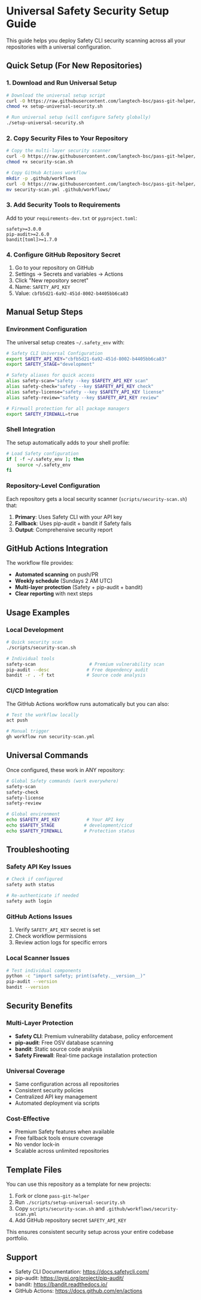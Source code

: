 # Universal Safety Security Setup Guide

This guide helps you deploy Safety CLI security scanning across all your repositories with a universal configuration.

## Quick Setup (For New Repositories)

### 1. Download and Run Universal Setup
```bash
# Download the universal setup script
curl -O https://raw.githubusercontent.com/langtech-bsc/pass-git-helper/main/scripts/setup-universal-security.sh
chmod +x setup-universal-security.sh

# Run universal setup (will configure Safety globally)
./setup-universal-security.sh
```

### 2. Copy Security Files to Your Repository
```bash
# Copy the multi-layer security scanner
curl -O https://raw.githubusercontent.com/langtech-bsc/pass-git-helper/main/scripts/security-scan.sh
chmod +x security-scan.sh

# Copy GitHub Actions workflow
mkdir -p .github/workflows
curl -O https://raw.githubusercontent.com/langtech-bsc/pass-git-helper/main/.github/workflows/security-scan.yml
mv security-scan.yml .github/workflows/
```

### 3. Add Security Tools to Requirements
Add to your `requirements-dev.txt` or `pyproject.toml`:
```text
safety>=3.0.0
pip-audit>=2.6.0
bandit[toml]>=1.7.0
```

### 4. Configure GitHub Repository Secret
1. Go to your repository on GitHub
2. Settings → Secrets and variables → Actions
3. Click "New repository secret"
4. Name: `SAFETY_API_KEY`
5. Value: `cbfb5d21-6a92-451d-8002-b4405bb6ca83`

## Manual Setup Steps

### Environment Configuration

The universal setup creates `~/.safety_env` with:
```bash
# Safety CLI Universal Configuration
export SAFETY_API_KEY="cbfb5d21-6a92-451d-8002-b4405bb6ca83"
export SAFETY_STAGE="development"

# Safety aliases for quick access
alias safety-scan="safety --key $SAFETY_API_KEY scan"
alias safety-check="safety --key $SAFETY_API_KEY check"
alias safety-license="safety --key $SAFETY_API_KEY license"
alias safety-review="safety --key $SAFETY_API_KEY review"

# Firewall protection for all package managers
export SAFETY_FIREWALL=true
```

### Shell Integration

The setup automatically adds to your shell profile:
```bash
# Load Safety configuration
if [ -f ~/.safety_env ]; then
    source ~/.safety_env
fi
```

### Repository-Level Configuration

Each repository gets a local security scanner (`scripts/security-scan.sh`) that:

1. **Primary**: Uses Safety CLI with your API key
2. **Fallback**: Uses pip-audit + bandit if Safety fails
3. **Output**: Comprehensive security report

## GitHub Actions Integration

The workflow file provides:
- **Automated scanning** on push/PR
- **Weekly schedule** (Sundays 2 AM UTC)
- **Multi-layer protection** (Safety + pip-audit + bandit)
- **Clear reporting** with next steps

## Usage Examples

### Local Development
```bash
# Quick security scan
./scripts/security-scan.sh

# Individual tools
safety-scan                    # Premium vulnerability scan
pip-audit --desc              # Free dependency audit
bandit -r . -f txt            # Source code analysis
```

### CI/CD Integration
The GitHub Actions workflow runs automatically but you can also:
```bash
# Test the workflow locally
act push

# Manual trigger
gh workflow run security-scan.yml
```

## Universal Commands

Once configured, these work in ANY repository:

```bash
# Global Safety commands (work everywhere)
safety-scan
safety-check  
safety-license
safety-review

# Global environment
echo $SAFETY_API_KEY          # Your API key
echo $SAFETY_STAGE           # development/cicd
echo $SAFETY_FIREWALL        # Protection status
```

## Troubleshooting

### Safety API Key Issues
```bash
# Check if configured
safety auth status

# Re-authenticate if needed
safety auth login
```

### GitHub Actions Issues
1. Verify `SAFETY_API_KEY` secret is set
2. Check workflow permissions
3. Review action logs for specific errors

### Local Scanner Issues
```bash
# Test individual components
python -c "import safety; print(safety.__version__)"
pip-audit --version
bandit --version
```

## Security Benefits

### Multi-Layer Protection
- **Safety CLI**: Premium vulnerability database, policy enforcement
- **pip-audit**: Free OSV database scanning  
- **bandit**: Static source code analysis
- **Safety Firewall**: Real-time package installation protection

### Universal Coverage
- Same configuration across all repositories
- Consistent security policies
- Centralized API key management
- Automated deployment via scripts

### Cost-Effective
- Premium Safety features when available
- Free fallback tools ensure coverage
- No vendor lock-in
- Scalable across unlimited repositories

## Template Files

You can use this repository as a template for new projects:

1. Fork or clone `pass-git-helper`
2. Run `./scripts/setup-universal-security.sh`
3. Copy `scripts/security-scan.sh` and `.github/workflows/security-scan.yml`
4. Add GitHub repository secret `SAFETY_API_KEY`

This ensures consistent security setup across your entire codebase portfolio.

## Support

- Safety CLI Documentation: https://docs.safetycli.com/
- pip-audit: https://pypi.org/project/pip-audit/
- bandit: https://bandit.readthedocs.io/
- GitHub Actions: https://docs.github.com/en/actions
